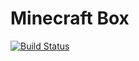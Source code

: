# Minecraft Box

[![Build Status](https://dev.azure.com/lukewchu/Minecraft-Box/_apis/build/status/lukechu10.Minecraft-Box?branchName=master)](https://dev.azure.com/lukewchu/Minecraft-Box/_build/latest?definitionId=1&branchName=master)
